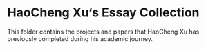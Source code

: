 # HaoCheng Xu‘s Essay Collection
This folder contains the projects and papers that HaoCheng Xu has previously completed during his academic journey.
